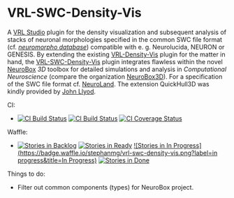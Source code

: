 VRL-SWC-Density-Vis
===================
A [VRL Studio](https://github.com/VRL-Studio/VRL-Studio) plugin for the density visualization and subsequent analysis of stacks of neuronal morphologies specified in the common SWC file format (cf. [*neuromorpho database*](http://neuromorpho.org)) compatible with e. g. Neurolucida, NEURON or GENESIS. By extending the existing [VRL-Density-Vis](https://github.com/NeuroBox3D/VRL-Density-Vis) plugin for the matter in hand, the [VRL-SWC-Density-Vis](https://github.com/stephanmg/VRL-SWC-Density-Vis) plugin integrates flawless within the novel [NeuroBox](http://neurobox.eu/) *3D* toolbox for detailed simulations and analysis in *Computational Neuroscience* (compare the organization [NeuroBox3D](https://github.com/NeuroBox3D)). For a specification of the SWC file format cf. [NeuroLand](http://www.neuronland.org/NLMorphologyConverter/MorphologyFormats/SWC/Spec.html). The extension QuickHull3D was kindly provided by [John Llyod](https://www.cs.ubc.ca/~lloyd/java/quickhull3d.html).

CI:
* [![CI Build Status](https://travis-ci.org/stephanmg/VRL-SWC-Density-Vis.svg?branch=master)](https://travis-ci.org/stephanmg/VRL-SWC-Density-Vis)
[![CI Build Status](https://travis-ci.org/stephanmg/VRL-SWC-Density-Vis.svg?branch=devel)](https://travis-ci.org/stephanmg/VRL-SWC-Density-Vis)
[![CI Coverage Status](https://coveralls.io/repos/stephanmg/VRL-SWC-Density-Vis/badge.png)](https://coveralls.io/r/stephanmg/VRL-SWC-Density-Vis)

Waffle:
* [![Stories in Backlog](https://badge.waffle.io/stephanmg/vrl-swc-density-vis.png?label=backlog&title=Backlog)](http://waffle.io/stephanmg/vrl-swc-density-vis)
[![Stories in Ready](https://badge.waffle.io/stephanmg/vrl-swc-density-vis.png?label=ready&title=Ready)](http://waffle.io/stephanmg/vrl-swc-density-vis)
[![Stories in In Progress](https://badge.waffle.io/stephanmg/vrl-swc-density-vis.png?label=in progress&title=In Progress)](http://waffle.io/stephanmg/vrl-swc-density-vis)
[![Stories in Done](https://badge.waffle.io/stephanmg/vrl-swc-density-vis.png?label=done&title=Done)](http://waffle.io/stephanmg/vrl-swc-density-vis)

Things to do:
* Filter out common components (types) for NeuroBox project.
